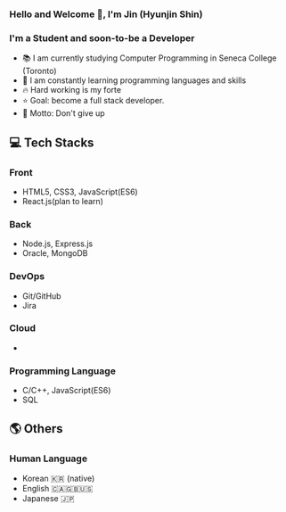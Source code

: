 ### Hello and Welcome 👋, I'm Jin (Hyunjin Shin)

### I'm a Student and soon-to-be a Developer
- 📚 I am currently studying Computer Programming in Seneca College (Toronto)
- 🌱 I am constantly learning programming languages and skills
- 🔥 Hard working is my forte
- ⭐ Goal: become a full stack developer.
- 🧭 Motto: Don't give up

## 💻 Tech Stacks
### Front
- HTML5, CSS3, JavaScript(ES6)
- React.js(plan to learn)

### Back
- Node.js, Express.js
- Oracle, MongoDB

### DevOps
- Git/GitHub
- Jira

### Cloud
- 

### Programming Language
- C/C++, JavaScript(ES6)
- SQL


## 🌎 Others
### Human Language
- Korean 🇰🇷 (native)
- English 🇨🇦🇬🇧🇺🇸
- Japanese 🇯🇵
